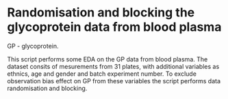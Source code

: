 # Randomisation and blocking the glycoprotein data from blood plasma
GP - glycoprotein.

This script performs some EDA on the GP data from blood plasma. The dataset consits of mesurements from 31 plates, 
with additional variables as ethnics, age and gender and batch experiment number.
To exclude observation bias effect on GP from these variables the script performs data randomisation and blocking.

